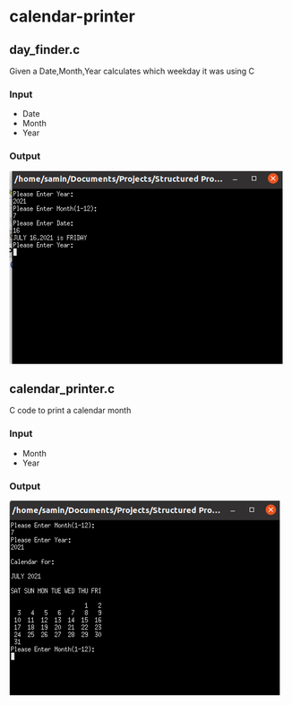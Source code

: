 # calendar-printer
## day_finder.c
Given a Date,Month,Year calculates which weekday it was using C
### Input
* Date
* Month
* Year
### Output
![day](images/day.jpg)
## calendar_printer.c
C code to print a calendar month
### Input
* Month
* Year
### Output
![calendar](images/calendar.jpg)
